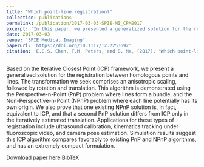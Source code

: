 ```yaml
---
title: "Which point-line registration?"
collection: publications
permalink: /publication/2017-03-03-SPIE-MI_CPM2017
excerpt: 'In this paper, we presented a generalized solution for the registration between homologous points and lines, i.e. Procrustean registration.'
date: 2017-03-03
venue: 'SPIE Medical Imaging'
paperurl: 'https://doi.org/10.1117/12.2253692'
citation: 'E.C.S. Chen, T.M. Peters, and B. Ma, (2017). "Which point-line registration?"; in <i>SPIE Medical Imaging: Image-Guided Procedures, Robotic Interventions, and Modeling</i>, 1013509, pp. 70-82.'
---
```


Based on the Iterative Closest Point (ICP) framework, we present a generalized solution for the registration between homologous points and lines. The transformation we seek comprises an anisotropic scaling, followed by rotation and translation. This algorithm is demonstrated using the Perspective-n-Point (PnP) problem where lines form a bundle, and the Non-Perspective-n-Point (NPnP) problem where each line potentially has its own origin. We also prove that one existing NPnP solution is, in fact, equivalent to ICP, and that a second PnP solution differs from ICP only in the iteratively estimated translation. Applications for these types of registration include ultrasound calibration, kinematics tracking under fluoroscopic video, and camera pose estimation. Simulation results suggest this ICP algorithm compares favorably to existing PnP and NPnP algorithms, and has an extremely compact formulation.

[Download paper here](https://doi.org/10.1117/12.2253692) [BibTeX](./../files/bibtex/CPM2017.bib)